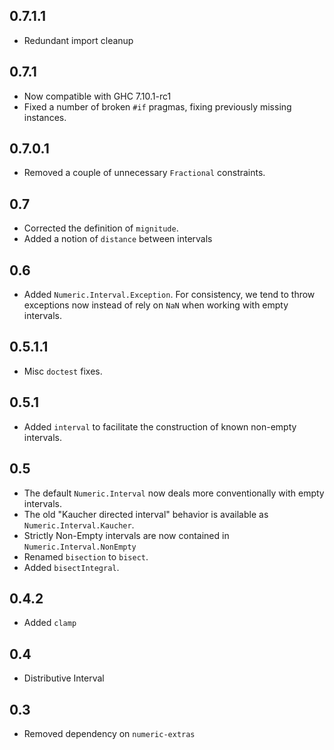 0.7.1.1
-------
* Redundant import cleanup

0.7.1
-----
* Now compatible with GHC 7.10.1-rc1
* Fixed a number of broken `#if` pragmas, fixing previously missing instances.

0.7.0.1
-------
* Removed a couple of unnecessary `Fractional` constraints.

0.7
---
* Corrected the definition of `mignitude`.
* Added a notion of `distance` between intervals

0.6
---
* Added `Numeric.Interval.Exception`. For consistency, we tend to throw exceptions now instead of rely on `NaN` when working with empty intervals.

0.5.1.1
-------
* Misc `doctest` fixes.

0.5.1
-----
* Added `interval` to facilitate the construction of known non-empty intervals.

0.5
---
* The default `Numeric.Interval` now deals more conventionally with empty intervals.
* The old "Kaucher directed interval" behavior is available as `Numeric.Interval.Kaucher`.
* Strictly Non-Empty intervals are now contained in `Numeric.Interval.NonEmpty`
* Renamed `bisection` to `bisect`.
* Added `bisectIntegral`.

0.4.2
-----
* Added `clamp`

0.4
---
* Distributive Interval

0.3
---
* Removed dependency on `numeric-extras`

